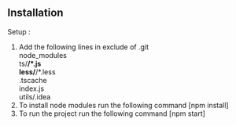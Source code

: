 ## Installation
Setup :<br />
1. Add the following lines in exclude of .git<br />
node_modules<br />
ts/**/*.js<br />
less/**/*.less<br />
.tscache<br />
index.js<br />
utils/.idea<br />
2. To install node modules run the following command [npm install]<br />
3. To run the project run the following command [npm start]<br />